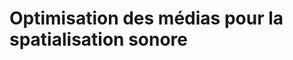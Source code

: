 <!-- %: BLOC2_SAVOIR5  -->
# Optimisation des médias pour la spatialisation sonore
<!-- %; -->

<!-- start-replace-subnav -->

<!-- end-replace-subnav -->